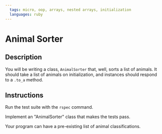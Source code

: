 ```yaml
---
  tags: micro, oop, arrays, nested arrays, initialization
  languages: ruby
---
```


# Animal Sorter

## Description

You will be writing a class, `AnimalSorter` that, well, sorts a list of animals. It should
take a list of animals on initialization, and instances should respond to a `.to_a` method.

## Instructions

Run the test suite with the `rspec` command.

Implement an "AnimalSorter" class that makes the tests pass.

Your program can have a pre-existing list of animal classifications.